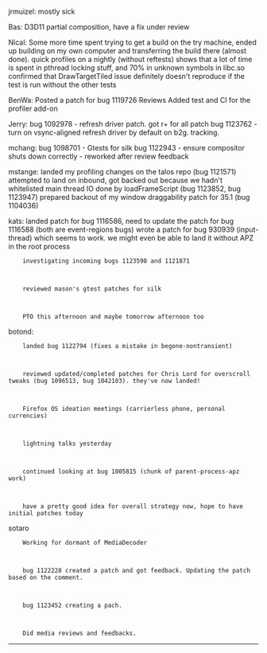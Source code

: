 jrmuizel:
        mostly sick



Bas:
        D3D11 partial composition, have a fix under review



Nical:
        Some more time spent trying to get a build on the try machine, ended up building on my own computer and transferring the build there (almost done). quick profiles on a nightly (without reftests) shows that a lot of time is spent in pthread locking stuff, and 70% in unknown symbols in libc.so
        confirmed that DrawTargetTiled issue definitely doesn't reproduce if the test is run without the other tests



BenWa:
        Posted a patch for bug 1119726
        Reviews
        Added test and CI for the profiler add-on



Jerry:
        bug 1092978 - refresh driver patch. got r+ for all patch
        bug  1123762 - turn on vsync-aligned refresh driver by default on b2g. tracking.



mchang:
        bug 1098701 - Gtests for silk
        bug 1122943 - ensure compositor shuts down correctly - reworked after review feedback



mstange:
        landed my profiling changes on the talos repo (bug 1121571)
        attempted to land on inbound, got backed out because we hadn't whitelisted main thread IO done by loadFrameScript (bug 1123852, bug 1123947)
        prepared backout of my window draggability patch for 35.1 (bug 1104036)



kats:
        landed patch for bug 1116586, need to update the patch for bug 1116588 (both are event-regions bugs)
        wrote a patch for bug 930939 (input-thread) which seems to work. we might even be able to land it without APZ in the root process



        investigating incoming bugs 1123598 and 1121871



        reviewed mason's gtest patches for silk



        PTO this afternoon and maybe tomorrow afternoon too



botond:


        landed bug 1122794 (fixes a mistake in begone-nontransient)



        reviewed updated/completed patches for Chris Lord for overscroll tweaks (bug 1096513, bug 1042103). they've now landed!



        Firefox OS ideation meetings (carrierless phone, personal currencies)



        lightning talks yesterday



        continued looking at bug 1005815 (chunk of parent-process-apz work)



        have a pretty good idea for overall strategy now, hope to have initial patches today



sotaro


        Working for dormant of MediaDecoder



        bug 1122228 created a patch and got feedback. Updating the patch based on the comment.



        bug 1123452 creating a pach.



        Did media reviews and feedbacks.



________________



